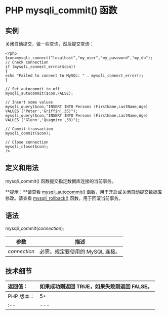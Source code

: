 # PHP mysqli_commit() 函数



## 实例

关闭自动提交，做一些查询，然后提交查询：

```
<?php
$con=mysqli_connect("localhost","my_user","my_password","my_db");
// Check connection
if (mysqli_connect_errno($con))
{
echo "Failed to connect to MySQL: " . mysqli_connect_error();
}

// Set autocommit to off
mysqli_autocommit($con,FALSE);

// Insert some values
mysqli_query($con,"INSERT INTO Persons (FirstName,LastName,Age)
VALUES ('Peter','Griffin',35)");
mysqli_query($con,"INSERT INTO Persons (FirstName,LastName,Age)
VALUES ('Glenn','Quagmire',33)");

// Commit transaction
mysqli_commit($con);

// Close connection
mysqli_close($con);
?>
```

## 定义和用法

mysqli_commit() 函数提交指定数据库连接的当前事务。

**提示：**请查看 [mysqli_autocommit()](func-mysqli-autocommit.html) 函数，用于开启或关闭自动提交数据库修改。请查看 [mysqli_rollback()](func-mysqli-rollback.html) 函数，用于回滚当前事务。

## 语法

mysqli_commit(_connection_)_;_

| 参数 | 描述 |
| --- | --- |
| _connection_ | 必需。规定要使用的 MySQL 连接。 |

## 技术细节

| 返回值： | 如果成功则返回 TRUE，如果失败则返回 FALSE。 |
| :-- | --- |
| PHP 版本： | 5+ |
| :-- | --- |

  